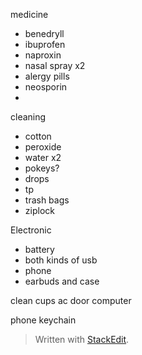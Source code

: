 
medicine
* benedryll
* ibuprofen
* naproxin
* nasal spray x2
* alergy pills
* neosporin
* 

cleaning
* cotton
* peroxide
* water x2
* pokeys?
* drops
* tp
* trash bags
* ziplock


Electronic
* battery
* both kinds of usb
* phone 
* earbuds and case

clean cups
ac
door
computer

phone
keychain





> Written with [StackEdit](https://stackedit.io/).
<!--stackedit_data:
eyJoaXN0b3J5IjpbNjc2NjA2MTE1LDEyNDYwMTU3NDVdfQ==
-->